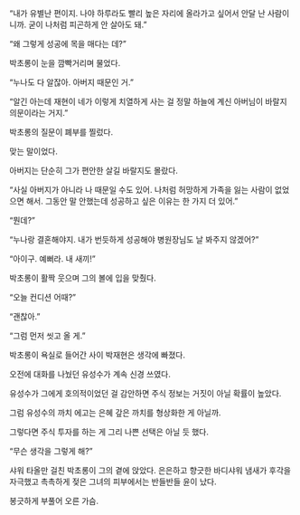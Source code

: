 “내가 유별난 편이지. 나야 하루라도 빨리 높은 자리에 올라가고 싶어서 안달 난 사람이니까. 굳이 나처럼 피곤하게 안 살아도 돼.”

“왜 그렇게 성공에 목을 매다는 데?”

박초롱이 눈을 깜빡거리며 물었다.

“누나도 다 알잖아. 아버지 때문인 거.”

“알긴 아는데 재현이 네가 이렇게 치열하게 사는 걸 정말 하늘에 계신 아버님이 바랄지 의문이라는 거지.”

박초롱의 질문이 폐부를 찔렀다.

맞는 말이었다.

아버지는 단순히 그가 편안한 살길 바랄지도 몰랐다.

“사실 아버지가 아니라 나 때문일 수도 있어. 나처럼 허망하게 가족을 잃는 사람이 없었으면 해서. 그동안 말 안했는데 성공하고 싶은 이유는 한 가지 더 있어.”

“뭔데?”

“누나랑 결혼해야지. 내가 번듯하게 성공해야 병원장님도 날 봐주지 않겠어?”

“아이구. 예뻐라. 내 새끼!”

박초롱이 활짝 웃으며 그의 볼에 입을 맞췄다.

“오늘 컨디션 어때?”

“괜찮아.”

“그럼 먼저 씻고 올 게.”

박초롱이 욕실로 들어간 사이 박재현은 생각에 빠졌다.

오전에 대화를 나눴던 유성수가 계속 신경 쓰였다.

유성수가 그에게 호의적이었던 걸 감안하면 주식 정보는 거짓이 아닐 확률이 높았다.

그럼 유성수의 까치 에고는 은혜 갚은 까치를 형상화한 게 아닐까.

그렇다면 주식 투자를 하는 게 그리 나쁜 선택은 아닐 듯 했다.

“무슨 생각을 그렇게 해?”

샤워 타올만 걸친 박초롱이 그의 곁에 앉았다. 은은하고 향긋한 바디샤워 냄새가 후각을 자극했고 촉촉하게 젖은 그녀의 피부에서는 반들반들 윤이 났다.

봉긋하게 부풀어 오른 가슴.